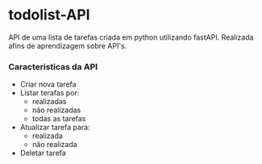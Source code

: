 # todolist-API
API de uma lista de tarefas criada em python utilizando fastAPI. Realizada afins de aprendizagem sobre API's. 
### Caracteristicas da API
- Criar nova tarefa
- Listar terafas por:
    - realizadas
    - não realizadas
    - todas as tarefas
- Atualizar tarefa para:
    - realizada
    - não realizada
- Deletar tarefa
